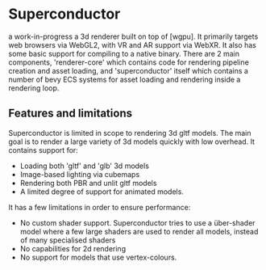 # Superconductor
a work-in-progress a 3d renderer built on top of [wgpu]. It primarily targets web browsers via WebGL2, with VR and AR support via WebXR. It also has some basic support for compiling to a native binary. There are 2 main components, 'renderer-core' which contains code for rendering pipeline creation and asset loading, and 'superconductor' itself which contains a number of bevy ECS systems for asset loading and rendering inside a rendering loop.

## Features and limitations

Superconductor is limited in scope to rendering 3d gltf models. The main goal is to render a large variety of 3d models quickly with low overhead. It contains support for:

- Loading both 'gltf' and 'glb' 3d models
- Image-based lighting via cubemaps
- Rendering both PBR and unlit gltf models
- A limited degree of support for animated models.

It has a few limitations in order to ensure performance:

- No custom shader support. Superconductor tries to use a über-shader model where a few large shaders are used to render all models, instead of many specialised shaders
- No capabilities for 2d rendering
- No support for models that use vertex-colours.
